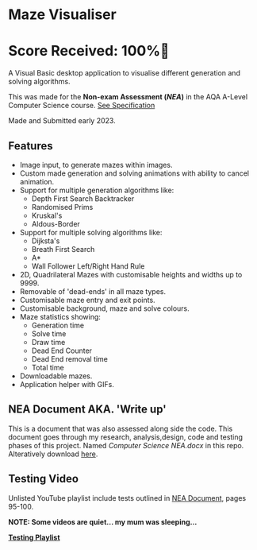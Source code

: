 # Maze Visualiser
# Score Received: 100%🎉
A Visual Basic desktop application to visualise different generation and solving algorithms.

This was made for the **Non-exam Assessment (*NEA*)** in the AQA A-Level Computer Science course. [See Specification](https://filestore.aqa.org.uk/resources/computing/specifications/AQA-7516-7517-SP-2015.PDF)

Made and Submitted early 2023.

## Features
- Image input, to generate mazes within images.
- Custom made generation and solving animations with ability to cancel animation.
- Support for multiple generation algorithms like:
  - Depth First Search Backtracker
  - Randomised Prims
  - Kruskal's
  - Aldous-Border
- Support for multiple solving algorithms like:
  - Dijksta's
  - Breath First Search
  - A*
  - Wall Follower Left/Right Hand Rule
- 2D, Quadrilateral Mazes with customisable heights and widths up to 9999.
- Removable of 'dead-ends' in all maze types.
- Customisable maze entry and exit points.
- Customisable background, maze and solve colours.
- Maze statistics showing:
  - Generation time
  - Solve time
  - Draw time
  - Dead End Counter
  - Dead End removal time
  - Total time
- Downloadable mazes.
- Application helper with GIFs.

## NEA Document AKA. 'Write up'
This is a document that was also assessed along side the code. This document goes through my research, analysis,design, code and testing phases of this project. Named *Computer Science NEA.docx* in this repo. Alteratively download [here](./Computer%20Science%20NEA.docx).

## Testing Video
Unlisted YouTube playlist include tests outlined in [NEA Document](./Computer%20Science%20NEA.docx), pages 95-100.

**NOTE: Some videos are quiet... my mum was sleeping...**

[**Testing Playlist**](https://www.youtube.com/playlist?list=PL3YAEsPABRrxRmNFIRFjes7XDmWsjn9kN)
